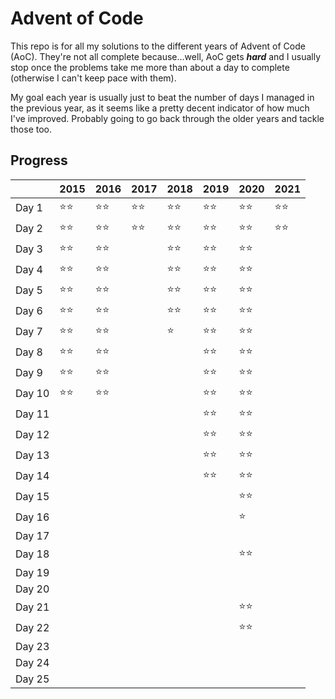 # Advent of Code

This repo is for all my solutions to the different years of Advent of Code (AoC). They're not all complete because...well, AoC gets **_hard_** and I usually stop once the problems take me more than about a day to complete (otherwise I can't keep pace with them).

My goal each year is usually just to beat the number of days I managed in the previous year, as it seems like a pretty decent indicator of how much I've improved. Probably going to go back through the older years and tackle those too.

## Progress

|        | 2015 | 2016 | 2017 | 2018 | 2019 | 2020 | 2021 |
| ------ | ---- | ---- | ---- | ---- | ---- | ---- | ---- |
| Day 1  | ⭐⭐ | ⭐⭐ | ⭐⭐ | ⭐⭐ | ⭐⭐ | ⭐⭐ | ⭐⭐ |
| Day 2  | ⭐⭐ | ⭐⭐ | ⭐⭐ | ⭐⭐ | ⭐⭐ | ⭐⭐ | ⭐⭐ |
| Day 3  | ⭐⭐ | ⭐⭐ |      | ⭐⭐ | ⭐⭐ | ⭐⭐ |      |
| Day 4  | ⭐⭐ | ⭐⭐ |      | ⭐⭐ | ⭐⭐ | ⭐⭐ |      |
| Day 5  | ⭐⭐ | ⭐⭐ |      | ⭐⭐ | ⭐⭐ | ⭐⭐ |      |
| Day 6  | ⭐⭐ | ⭐⭐ |      | ⭐⭐ | ⭐⭐ | ⭐⭐ |      |
| Day 7  | ⭐⭐ | ⭐⭐ |      | ⭐   | ⭐⭐ | ⭐⭐ |      |
| Day 8  | ⭐⭐ | ⭐⭐ |      |      | ⭐⭐ | ⭐⭐ |      |
| Day 9  | ⭐⭐ | ⭐⭐ |      |      | ⭐⭐ | ⭐⭐ |      |
| Day 10 | ⭐⭐ | ⭐⭐ |      |      | ⭐⭐ | ⭐⭐ |      |
| Day 11 |      |      |      |      | ⭐⭐ | ⭐⭐ |      |
| Day 12 |      |      |      |      | ⭐⭐ | ⭐⭐ |      |
| Day 13 |      |      |      |      | ⭐⭐ | ⭐⭐ |      |
| Day 14 |      |      |      |      | ⭐⭐ | ⭐⭐ |      |
| Day 15 |      |      |      |      |      | ⭐⭐ |      |
| Day 16 |      |      |      |      |      | ⭐   |      |
| Day 17 |      |      |      |      |      |      |      |
| Day 18 |      |      |      |      |      | ⭐⭐ |      |
| Day 19 |      |      |      |      |      |      |      |
| Day 20 |      |      |      |      |      |      |      |
| Day 21 |      |      |      |      |      | ⭐⭐ |      |
| Day 22 |      |      |      |      |      | ⭐⭐ |      |
| Day 23 |      |      |      |      |      |      |      |
| Day 24 |      |      |      |      |      |      |      |
| Day 25 |      |      |      |      |      |      |      |
